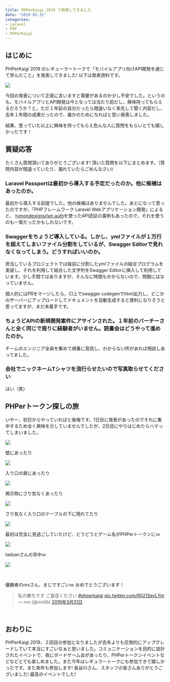 ```yaml
---
title: PHPerKaigi 2019 で発表してきました
date: "2019-03-31"
categories: 
- Laravel
- PHP
- PHPerKaigi
---
```


## はじめに


PHPerKaigi 2019 のレギューラートークで「モバイルアプリ向けAPI開発を通じて学んだこと」を発表してきました! 以下は発表資料です。





![](/images/img_5ca0d0671b805.png)

今回の発表について正直に言いますと需要があるのか少し不安でした。というのも、モバイルアプリとAPI開発は今となっては当たり前だし、興味持ってもらえるだろうか？と。ただ１年前の自分だったら間違いなく率先して聞く内容だし、去年１年間の成果だったので、誰かのためになればと思い発表しました。

結果、思っていた以上に興味を持ってもらえ色んな人に質問をもらいとても嬉しかったです！


## 質疑応答


たくさん質問頂いてありがとうございます! 頂いた質問を以下にまとめます。（質問内容が間違っていたり、漏れていたらごめんなさい)


### Laravel Passportは最初から導入する予定だったのか。他に候補はあったのか。


最初から導入する前提でした。他の候補はありませんでした。あとになって思ったのですが、「PHPフレームワーク Laravel Webアプリケーション開発」によると、
[tymondesigns/jwt-auth](https://github.com/tymondesigns/jwt-auth)を使ったAPI認証の事例もあったので、それを使うのも一案だったかもしれないです。


### Swaggerをちょうど導入している。しかし、ymlファイルが１万行を超えてしまいファイル分割をしているが、Swagger Editorで見れなくなってしまう。どうすればいいのか。


担当しているプロジェクトでは独自に分割したymlファイルの結合プログラムを実装し、それを利用して結合した文字列をSwagger Editorに挿入して利用しています。少し手間ではありますが、そんなに時間もかからないので、問題にはなっていません。

個人的にはPRをマージしたら、CI上でswagger codegenでhtml出力し、どこかのサーバーにアップロードしてドキュメントを自動生成すると便利になりそうと思ってますが、まだ未着手です。


### ちょうどAPIの新規開発案件にアサインされた。１年前のバーチーさんと全く同じで周りに経験者がいません。読書会はどうやって進めたのか。


チームのエンジニア全員を集めて順番に音読し、わからない所があれば相談しあってました。


### 会社でニックネームTシャツを流行らせたいので写真取らせてください


はい（笑）


## PHPerトークン探しの旅


いやー、初日からやっていればと後悔です。1日目に発表があったのでそれに集中するため全く興味を示していませんでしたが、2日目にやりはじめたらハマってしまいました。


![](/images/img_5ca0d11da1039.png)

壁にあったり


![](/images/img_5ca0cf6134374.png)

入り口の扉にあったり


![](/images/img_5ca0cf7683c7a.png)

掲示物にさり気なくあったり


![](/images/img_5ca0cf9c66c07.png)

さり気なく入り口のテーブルの下に隠れてたり


![](/images/img_5ca0cfc9b562b.png)


最初は完全に見過ごしていたけど、どうどうとゲーム名がPHPerトークンにｗ


![](/images/img_5ca0d0318b426.png)

tadsanさんの背中ｗ


![](/images/img_5ca0d2f6254f0.png)

 

優勝者のnrsさん、まじですごいｗ おめでとうございます！


>私の勝ちです
ご査収ください
[#phperkaigi](https://twitter.com/hashtag/phperkaigi?src=hash&ref_src=twsrc%5Etfw) 
[pic.twitter.com/R021SevLYm](https://t.co/R021SevLYm)
— nrs (@nrslib) 
[2019年3月31日](https://twitter.com/nrslib/status/1112269397295398912?ref_src=twsrc%5Etfw)





 


## おわりに


PHPerKaigi 2019、２回目の参加となりましたが去年よりも圧倒的にアップグレードしていて本当にすごいなぁと思いました。コミュニケーションを目的に設計されたイベントで、夜にボードゲーム会があったり、PHPerトークンイベントなどなどとても楽しめました。また今年はレギュラートークにも参加できて嬉しかったです。また来年も参加します! 長谷川さん、スタッフの皆さんありがとうございました! 最高のイベントでした!